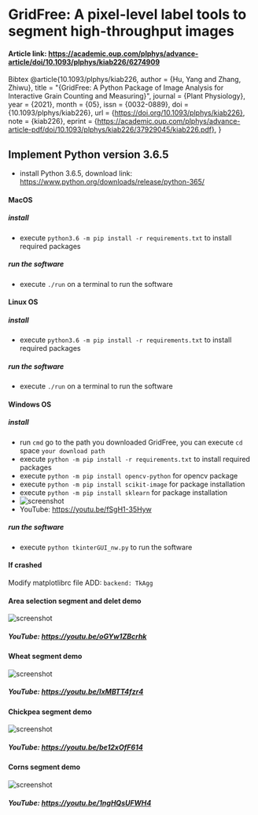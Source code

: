 # GridFree: A pixel-level label tools to segment high-throughput images
#### Article link: https://academic.oup.com/plphys/advance-article/doi/10.1093/plphys/kiab226/6274909
Bibtex @article{10.1093/plphys/kiab226,
    author = {Hu, Yang and Zhang, Zhiwu},
    title = "{GridFree: A Python Package of Image Analysis for Interactive Grain Counting and Measuring}",
    journal = {Plant Physiology},
    year = {2021},
    month = {05},
    issn = {0032-0889},
    doi = {10.1093/plphys/kiab226},
    url = {https://doi.org/10.1093/plphys/kiab226},
    note = {kiab226},
    eprint = {https://academic.oup.com/plphys/advance-article-pdf/doi/10.1093/plphys/kiab226/37929045/kiab226.pdf},
}

## Implement Python version 3.6.5
* install Python 3.6.5, download link: https://www.python.org/downloads/release/python-365/
<!--![screenshot](https://raw.githubusercontent.com/12HuYang/FreeCADITS/master/Training_intro.png)-->
<!--![screenshot](https://raw.githubusercontent.com/12HuYang/GridFree/master/compare.png)
![screenshot](https://raw.githubusercontent.com/12HuYang/GridFree/master/normaldistribution.png)-->
<!--#### RUN ```pip3 install plantlabeller``` to install from terminal, if you cannot run ```pip3```, use ```python3 -m pip install plantlabeller```.
#### Linux user may need to use ```sudo pip3 install plantlabeller``` or ```sudo python3 -m pip install plantlabeller```.-->
#### MacOS
##### install
* execute ```python3.6 -m pip install -r requirements.txt``` to install required packages
<!--* execute ```brew install gdal``` to install required packages
* execute ```python3 -m pip install rasterio``` to install required packages-->
##### run the software
* execute ```./run``` on a terminal to run the software
#### Linux OS
#####  install
* execute ```python3.6 -m pip install -r requirements.txt``` to install required packages
<!--* execute ```sudo add-apt-repository ppa:ubuntugis/ppa```
* execute ```sudo apt-get update```
* execute ```sudo apt-get install python-numpy gdal-bin libgdal-dev```
* execute ```python3 -m pip install rasterio``` -->
##### run the software
* execute ```./run``` on a terminal to run the software
#### Windows OS 
##### install
* run ```cmd``` go to the path you downloaded GridFree, you can execute ```cd``` space ```your download path```
* execute ```python -m pip install -r requirements.txt``` to install required packages
* execute ```python -m pip install opencv-python``` for opencv package
* execute ```python -m pip install scikit-image``` for package installation
* execute ```python -m pip install sklearn``` for package installation
* ![screenshot](https://raw.githubusercontent.com/12HuYang/GridFree/master/win-smallw-startdemo.gif)
* YouTube: https://youtu.be/fSgH1-35Hyw
<!--* Windows 32bit OS execute ```py -m pip install rasterio‑1.0.24+gdal24‑cp36‑cp36m‑win32.whl```
* Windows 64 bit OS execute ```py -m pip install rasterio‑1.0.24+gdal24‑cp36‑cp36m‑win_amd64.whl```-->
##### run the software
* execute ```python tkinterGUI_nw.py``` to run the software
<!--#### dup1OUTPUT.tif 
dup1OUTPUT.tif is a sample filed image, download it to GridFree folder:
https://drive.google.com/file/d/1hZzEpsqDWq7yrXRgDWwbDmQCY2iGni3Z/view?usp=sharing-->


<!---#### ***GDAL instllation instruction:***
1. RUN ```pip3 install GDAL==2.4.2```
   - if failed with error: > gdal-config not found
   - go to step 2.
2. RUN ```brew install gdal```, go to step 1
   - if failed with "gcc" go to step 3
3. RUN ```brew reinstall gcc```, go to step 1--->
#### If crashed
Modify matplotlibrc file ADD: ```backend: TkAgg```
<!--#### Reference
- [1] ImageJ https://imagej.nih.gov/ij/download.html
- [2] SeedCounter https://www.frontiersin.org/articles/10.3389/fpls.2016.01990/full
- [3] GrainScan https://plantmethods.biomedcentral.com/articles/10.1186/1746-4811-10-23-->
#### Area selection segment and delet demo
![screenshot](https://raw.githubusercontent.com/12HuYang/GridFree/master/areaselection.gif)
##### YouTube: https://youtu.be/oGYw1ZBcrhk

#### Wheat segment demo
![screenshot](https://raw.githubusercontent.com/12HuYang/GridFree/master/wheatdemo.gif)
##### YouTube: https://youtu.be/IxMBTT4fzr4

#### Chickpea segment demo
![screenshot](https://raw.githubusercontent.com/12HuYang/GridFree/master/480demo.gif)
##### YouTube: https://youtu.be/be12xOfF614

#### Corns segment demo
![screenshot](https://raw.githubusercontent.com/12HuYang/GridFree/master/corns_demo.gif)
##### YouTube: https://youtu.be/1ngHQsUFWH4


